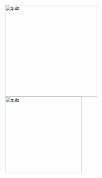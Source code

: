 

<img width="300" alt="quiz" src="https://user-images.githubusercontent.com/43652071/117149304-bd90fd80-add4-11eb-961f-ca60e9e4a241.png">

<img width="250" alt="quiz" src="https://user-images.githubusercontent.com/43652071/117149304-bd90fd80-add4-11eb-961f-ca60e9e4a241.png">

